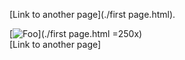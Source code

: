  [Link to another page](./first page.html).

[![Foo](http://www.google.com.au/images/nav_logo7.png=250x)](./first page.html =250x)                                                    
[Link to another page]
